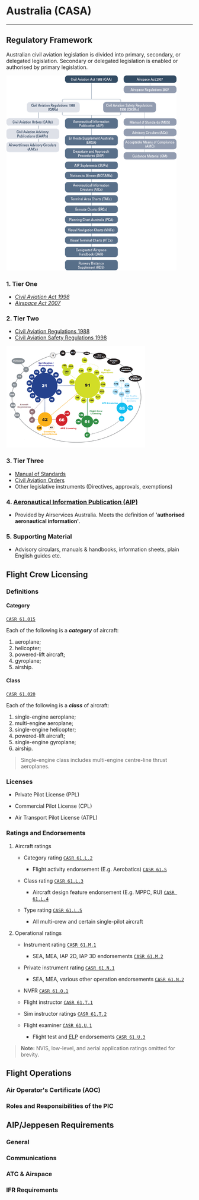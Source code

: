 # Australia (CASA)

---

## Regulatory Framework
Australian civil aviation legislation is divided into primary, secondary, or delegated legislation. Secondary or delegated legislation is enabled or authorised by primary legislation.

![Australian Aviation Legislation Structure](/img/aus-av-legislation-structure.png)

### 1. Tier One

- [*Civil Aviation Act 1998*][CAA]
- [*Airspace Act 2007*][AirspaceAct]

### 2. Tier Two

- [Civil Aviation Regulations 1988][CAR]
- [Civil Aviation Safety Regulations 1998][CASR]

![CASR Regulatory Map](/img/CASR-reg-structure.png)

### 3. Tier Three

- [Manual of Standards][MOS]
- [Civil Aviation Orders][CAO]
- Other legislative instruments (Directives, approvals, exemptions)

### 4. [Aeronautical Information Publication (AIP)][AIP]

- Provided by Airservices Australia. Meets the definition of **'authorised aeronautical information'**.

### 5. Supporting Material

- Advisory circulars, manuals & handbooks, information sheets, plain English guides etc.

## Flight Crew Licensing

### Definitions

#### Category

[`CASR 61.015`][61.015]

Each of the following is a ***category*** of aircraft:
1. aeroplane;
2. helicopter;
3. powered-lift aircraft;
4. gyroplane;
5. airship.

#### Class

[`CASR 61.020`][61.020]

Each of the following is a ***class*** of aircraft:
1. single-engine aeroplane;
2. multi-engine aeroplane;
3. single-engine helicopter;
4. powered-lift aircraft;
5. single-engine gyroplane;
6. airship.

> Single-engine class includes multi-engine centre-line thrust aeroplanes.

### Licenses

- Private Pilot License (PPL)

- Commercial Pilot License (CPL)

- Air Transport Pilot License (ATPL)

### Ratings and Endorsements

1. Aircraft ratings

    - Category rating
    [`CASR 61.L.2`][61.L.2]

        - Flight activity endorsement (E.g. Aerobatics)
        [`CASR 61.S`][61.S]

    - Class rating
    [`CASR 61.L.3`][61.L.3]

        - Aircraft design feature endorsement (E.g. MPPC, RU)
        [`CASR 61.L.4`][61.L.4]

    - Type rating
    [`CASR 61.L.5`][61.L.5]

        - All multi-crew and certain single-pilot aircraft

2. Operational ratings

    - Instrument rating [`CASR 61.M.1`][61.M.1]

        - SEA, MEA, IAP 2D, IAP 3D endorsements
        [`CASR 61.M.2`][61.M.2]

    - Private instrument rating 
    [`CASR 61.N.1`][61.N.1]

        - SEA, MEA, various other operation endorsements
        [`CASR 61.N.2`][61.N.2]

    - NVFR
    [`CASR 61.O.1`][61.O.1]

    - Flight instructor
    [`CASR 61.T.1`][61.T.1]

    - Sim instructor ratings
    [`CASR 61.T.2`][61.T.2]

    - Flight examiner
    [`CASR 61.U.1`][61.U.1]

        - Flight test and <abbr title="English Language Proficiency">ELP</abbr> endorsements
        [`CASR 61.U.3`][61.U.3]
    

> **Note:** NVIS, low-level, and aerial application ratings omitted for brevity.

## Flight Operations

### Air Operator's Certificate (AOC)

### Roles and Responsibilities of the PIC

## AIP/Jeppesen Requirements

### General

### Communications

### ATC & Airspace

### IFR Requirements



<!-- Link variables -->
[CAA]: http://www8.austlii.edu.au/cgi-bin/viewdb/au/legis/cth/consol_act/caa1988154/
[CASR]: http://www8.austlii.edu.au/cgi-bin/viewdb/au/legis/cth/consol_reg/casr1998333/
[CAR]: http://www8.austlii.edu.au/cgi-bin/viewdoc/au/legis/cth/consol_reg/car1988263/index.html
[AirspaceAct]: http://www8.austlii.edu.au/cgi-bin/viewdb/au/legis/cth/consol_act/aa200785/
[MOS]: https://www.casa.gov.au/search-centre/manuals-standards
[CAO]: https://www.casa.gov.au/search-centre/rules/civil-aviation-orders
[AIP]: https://www.airservicesaustralia.com/aip/aip.asp?pg=10
[61.015]: http://www8.austlii.edu.au/cgi-bin/viewdb/au/legis/cth/consol_reg/casr1998333/s61.015.html
[61.020]: http://www8.austlii.edu.au/cgi-bin/viewdb/au/legis/cth/consol_reg/casr1998333/s202.900.html#definition
[61.L.2]: http://www8.austlii.edu.au/cgi-bin/viewdb/au/legis/cth/consol_reg/casr1998333/s61.725.html
[61.L.3]: http://www8.austlii.edu.au/cgi-bin/viewdb/au/legis/cth/consol_reg/casr1998333/s61.735.html
[61.L.5]: http://www8.austlii.edu.au/cgi-bin/viewdb/au/legis/cth/consol_reg/casr1998333/s61.770.html
[61.S]: http://www8.austlii.edu.au/cgi-bin/viewdoc/au/legis/cth/consol_reg/casr1998333/s61.1145.html
[61.L.4]: http://www8.austlii.edu.au/cgi-bin/viewdb/au/legis/cth/consol_reg/casr1998333/s61.755.html
[61.M.1]: http://www8.austlii.edu.au/cgi-bin/viewdb/au/legis/cth/consol_reg/casr1998333/s61.855.html
[61.M.2]: http://www8.austlii.edu.au/cgi-bin/viewdb/au/legis/cth/consol_reg/casr1998333/s61.890.html
[61.N.1]: http://www8.austlii.edu.au/cgi-bin/viewdb/au/legis/cth/consol_reg/casr1998333/s61.910.html
[61.N.2]: http://www8.austlii.edu.au/cgi-bin/viewdb/au/legis/cth/consol_reg/casr1998333/s61.935.html
[61.O.1]: http://www8.austlii.edu.au/cgi-bin/viewdb/au/legis/cth/consol_reg/casr1998333/s61.955.html
[61.T.1]: http://www8.austlii.edu.au/cgi-bin/viewdb/au/legis/cth/consol_reg/casr1998333/s61.1165.html
[61.T.2]: http://www8.austlii.edu.au/cgi-bin/viewdb/au/legis/cth/consol_reg/casr1998333/s61.1190.html
[61.U.1]: http://www8.austlii.edu.au/cgi-bin/viewdb/au/legis/cth/consol_reg/casr1998333/s61.1255.html
[61.U.3]: http://www8.austlii.edu.au/cgi-bin/viewdb/au/legis/cth/consol_reg/casr1998333/s61.1310.html